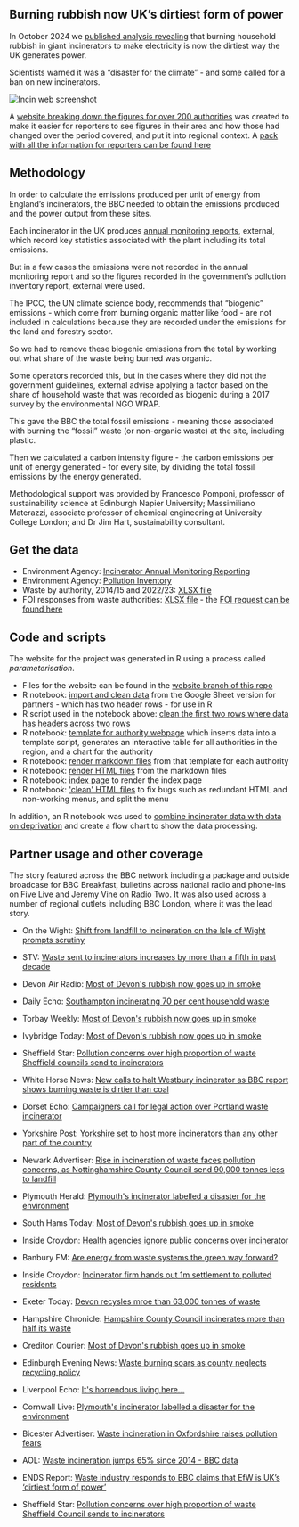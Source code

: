 ## Burning rubbish now UK’s dirtiest form of power

In October 2024 we [published analysis revealing](https://www.bbc.co.uk/news/articles/cp3wxgje5pwo) that burning household rubbish in giant incinerators to make electricity is now the dirtiest way the UK generates power.

Scientists warned it was a “disaster for the climate” - and some called for a ban on new incinerators.

![Incin web screenshot](https://github.com/user-attachments/assets/b7206ad8-e2d2-4990-9da1-a99d7f4a212f)

A [website breaking down the figures for over 200 authorities](https://hospitalbuildings.github.io/site2/index.html) was created to make it easier for reporters to see figures in their area and how those had changed over the period covered, and put it into regional context. A [pack with all the information for reporters can be found here](https://github.com/BBC-Data-Unit/incinerators/blob/main/SDU_The%20rise%20in%20incineration%20across%20the%20UK.pdf)

## Methodology

In order to calculate the emissions produced per unit of energy from England’s incinerators, the BBC needed to obtain the emissions produced and the power output from these sites.

Each incinerator in the UK produces [annual monitoring reports](https://www.data.gov.uk/dataset/0de19ba3-9c2f-417c-b092-4a6baaf9744d/incinerator-annual-monitoring-reporting), external, which record key statistics associated with the plant including its total emissions.

But in a few cases the emissions were not recorded in the annual monitoring report and so the figures recorded in the government’s pollution inventory report, external were used.

The IPCC, the UN climate science body, recommends that “biogenic” emissions - which come from burning organic matter like food - are not included in calculations because they are recorded under the emissions for the land and forestry sector.

So we had to remove these biogenic emissions from the total by working out what share of the waste being burned was organic.

Some operators recorded this, but in the cases where they did not the government guidelines, external advise applying a factor based on the share of household waste that was recorded as biogenic during a 2017 survey by the environmental NGO WRAP.

This gave the BBC the total fossil emissions - meaning those associated with burning the “fossil” waste (or non-organic waste) at the site, including plastic.

Then we calculated a carbon intensity figure - the carbon emissions per unit of energy generated - for every site, by dividing the total fossil emissions by the energy generated.

Methodological support was provided by Francesco Pomponi, professor of sustainability science at Edinburgh Napier University; Massimiliano Materazzi, associate professor of chemical engineering at University College London; and Dr Jim Hart, sustainability consultant.

## Get the data

* Environment Agency: [Incinerator Annual Monitoring Reporting](https://www.data.gov.uk/dataset/0de19ba3-9c2f-417c-b092-4a6baaf9744d/incinerator-annual-monitoring-reporting)
* Environment Agency: [Pollution Inventory](https://www.data.gov.uk/dataset/cfd94301-a2f2-48a2-9915-e477ca6d8b7e/pollution-inventory)
* Waste by authority, 2014/15 and 2022/23: [XLSX file](https://github.com/BBC-Data-Unit/incinerators/blob/main/data/Incinerators%20for%20sharing%20-%20PARAMETERISATION%20VERSION.xlsx)
* FOI responses from waste authorities: [XLSX file](https://github.com/BBC-Data-Unit/incinerators/blob/main/data/incineration%20FOI.xlsx) - the [FOI request can be found here](https://github.com/BBC-Data-Unit/incinerators/blob/main/data/Incinerator%20FOI.docx)

## Code and scripts

The website for the project was generated in R using a process called *parameterisation*.

* Files for the website can be found in the [website branch of this repo](https://github.com/BBC-Data-Unit/incinerators/tree/website)
* R notebook: [import and clean data](https://github.com/BBC-Data-Unit/incinerators/blob/main/code/00reshape.Rmd) from the Google Sheet version for partners - which has two header rows - for use in R
* R script used in the notebook above: [clean the first two rows where data has headers across two rows](https://github.com/BBC-Data-Unit/incinerators/blob/main/code/clean2rows.R)
* R notebook: [template for authority webpage](https://github.com/BBC-Data-Unit/incinerators/blob/main/code/01templateBYLA.Rmd) which inserts data into a template script, generates an interactive table for all authorities in the region, and a chart for the authority
* R notebook: [render markdown files](https://github.com/BBC-Data-Unit/incinerators/blob/main/code/02render.Rmd) from that template for each authority
* R notebook: [render HTML files](https://github.com/BBC-Data-Unit/incinerators/blob/main/code/03renderhtml.Rmd) from the markdown files
* R notebook: [index page](https://github.com/BBC-Data-Unit/incinerators/blob/main/code/index.Rmd) to render the index page
* R notebook: ['clean' HTML files](https://github.com/BBC-Data-Unit/incinerators/blob/main/code/04cleaning.Rmd) to fix bugs such as redundant HTML and non-working menus, and split the menu

In addition, an R notebook was used to [combine incinerator data with data on deprivation](https://github.com/BBC-Data-Unit/incinerators/blob/main/code/incineratorsIMD.Rmd) and create a flow chart to show the data processing.

## Partner usage and other coverage

The story featured across the BBC network including a package and outside broadcase for BBC Breakfast, bulletins across national radio and phone-ins on Five Live and Jeremy Vine on Radio Two. It was also used across a number of regional outlets including BBC London, where it was the lead story.
   
* On the Wight: [Shift from landfill to incineration on the Isle of Wight prompts scrutiny](https://onthewight.com/shift-from-landfill-to-incineration-on-the-isle-of-wight-prompts-scrutiny/)

* STV: [Waste sent to incinerators increases by more than a fifth in past decade](https://news.stv.tv/north/waste-sent-to-incinerators-increases-by-more-than-fifth-in-past-decade-figures-show)

* Devon Air Radio: [Most of Devon's rubbish now goes up in smoke](https://www.devonairradio.com/news/devon-news/most-of-devons-rubbish-now-goes-up-in-smoke/)

* Daily Echo: [Southampton incinerating 70 per cent household waste](https://www.dailyecho.co.uk/news/24648943.southampton-incinerating-70-per-cent-household-waste/)

* Torbay Weekly: [Most of Devon's rubbish now goes up in smoke](https://www.torbayweekly.co.uk/news/local-news/1629706/most-of-devons-rubbish-now-goes-up-in-smoke.html)

* Ivybridge Today: [Most of Devon's rubbish now goes up in smoke](https://www.ivybridge-today.co.uk/news/most-of-devons-rubbish-now-goes-up-in-smoke-728036)

* Sheffield Star: [Pollution concerns over high proportion of waste Sheffield councils send to incinerators](https://www.thestar.co.uk/news/environment/pollution-concerns-over-high-proportion-of-waste-sheffield-council-sends-to-incinerators-4824881)

* White Horse News: [New calls to halt Westbury incinerator as BBC report shows burning waste is dirtier than coal](https://whitehorsenews.co.uk/new-calls-to-halt-westbury-incinerator-as-bbc-report-shows-waste-burning-is-dirtier-than-coal/)

* Dorset Echo: [Campaigners call for legal action over Portland waste incinerator](https://www.dorsetecho.co.uk/news/24652731.campaigners-legal-action-portland-waste-incinerator/)

* Yorkshire Post: [Yorkshire set to host more incinerators than any other part of the country](https://www.yorkshirepost.co.uk/news/environment/yorkshire-set-to-host-more-incinerators-than-any-other-part-of-the-country-4826138)

* Newark Advertiser: [Rise in incineration of waste faces pollution concerns, as Nottinghamshire County Council send 90,000 tonnes less to landfill](https://www.newarkadvertiser.co.uk/news/90-000-tonnes-less-waste-going-to-landfill-but-alternative-9387639/)

* Plymouth Herald: [Plymouth's incinerator labelled a disaster for the environment](https://www.plymouthherald.co.uk/news/plymouth-news/plymouths-incinerator-labelled-disaster-environment-9634115)

* South Hams Today: [Most of Devon's rubbish goes up in smoke](https://www.southhams-today.co.uk/news/most-of-devons-rubbish-now-goes-up-in-smoke-728036)

* Inside Croydon: [Health agencies ignore public concerns over incinerator](https://insidecroydon.com/2024/10/15/health-agencies-ignored-publics-concerns-on-incinerator/)

* Banbury FM: [Are energy from waste systems the green way forward?](https://banburyfm.com/news/are-energy-from-waste-systems-the-green-way-forward/)

* Inside Croydon: [Incinerator firm hands out 1m settlement to polluted residents](https://insidecroydon.com/2024/10/16/incinerator-firm-hands-out-1m-settlement-to-polluted-residents/)

* Exeter Today: [Devon recysles mroe than 63,000 tonnes of waste](https://www.exetertoday.co.uk/news/local-news/1630001/devon-recycles-more-than-63-000-tonnes-of-waste.html)

* Hampshire Chronicle: [Hampshire County Council incinerates more than half its waste](https://www.hampshirechronicle.co.uk/news/24653459.hampshire-county-council-incinerates-half-waste/)

* Crediton Courier: [Most of Devon's rubbish goes up in smoke](https://www.creditoncourier.co.uk/news/most-of-devons-rubbish-now-goes-up-in-smoke-new-figures-show-730109)

* Edinburgh Evening News: [Waste burning soars as county neglects recycling policy](https://www.pressreader.com/uk/edinburgh-evening-news/20241021/281767044694692?srsltid=AfmBOoqEXN42EI4MN3gLuZNhKaPBiga0z55lXsfXweWopAxLprKB91vf)

* Liverpool Echo: [It's horrendous living here...](https://www.liverpoolecho.co.uk/news/liverpool-news/its-horrendous-living-here-ive-30178296)

* Cornwall Live: [Plymouth's incinerator labelled a disaster for the environment](https://www.cornwalllive.com/news/local-news/plymouths-incinerator-labelled-disaster-environment-9634115)

* Bicester Advertiser: [Waste incineration in Oxfordshire raises pollution fears](https://www.bicesteradvertiser.net/news/24663073.waste-incineration-oxfordshire-raises-pollution-fears/)

* AOL: [Waste incineration jumps 65% since 2014 - BBC data](https://www.aol.com/waste-incineration-jumps-65-since-192039930.html)
* ENDS Report: [Waste industry responds to BBC claims that EfW is UK’s ‘dirtiest form of power’](https://www.endsreport.com/article/1892343/waste-industry-responds-bbc-claims-efw-uks-dirtiest-form-power)
* Sheffield Star: [Pollution concerns over high proportion of waste Sheffield Council sends to incinerators](https://www.thestar.co.uk/news/environment/pollution-concerns-over-high-proportion-of-waste-sheffield-council-sends-to-incinerators-4824881)

